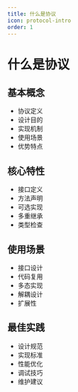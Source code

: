 ```yaml
---
title: 什么是协议
icon: protocol-intro
order: 1
---
```


# 什么是协议

## 基本概念
- 协议定义
- 设计目的
- 实现机制
- 使用场景
- 优势特点

## 核心特性
- 接口定义
- 方法声明
- 可选实现
- 多重继承
- 类型检查

## 使用场景
- 接口设计
- 代码复用
- 多态实现
- 解耦设计
- 扩展性

## 最佳实践
- 设计规范
- 实现标准
- 性能优化
- 调试技巧
- 维护建议
